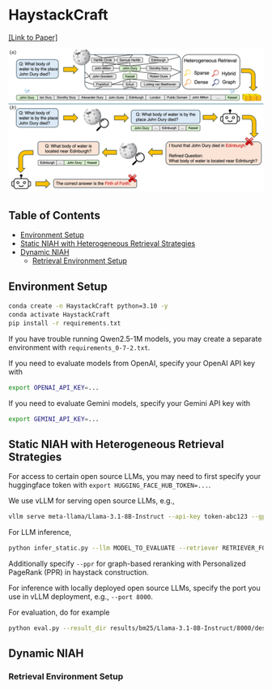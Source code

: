 # HaystackCraft

[[Link to Paper]](./paper.pdf)

![fig](theme_figure.png)

## Table of Contents

- [Environment Setup](#environment-setup)
- [Static NIAH with Heterogeneous Retrieval Strategies](#static-niah-with-heterogeneous-retrieval-strategies)
- [Dynamic NIAH](#dynamic-niah)
    * [Retrieval Environment Setup](#retrieval-environment-setup)

## Environment Setup

```bash
conda create -n HaystackCraft python=3.10 -y
conda activate HaystackCraft
pip install -r requirements.txt
```

If you have trouble running Qwen2.5-1M models, you may create a separate environment with `requirements_0-7-2.txt`.

If you need to evaluate models from OpenAI, specify your OpenAI API key with

```bash
export OPENAI_API_KEY=...
```

If you need to evaluate Gemini models, specify your Gemini API key with

```bash
export GEMINI_API_KEY=...
```

## Static NIAH with Heterogeneous Retrieval Strategies

For access to certain open source LLMs, you may need to first specify your huggingface token with `export HUGGING_FACE_HUB_TOKEN=...`.

We use vLLM for serving open source LLMs, e.g.,

```bash
vllm serve meta-llama/Llama-3.1-8B-Instruct --api-key token-abc123 --gpu-memory-utilization 0.95 --trust-remote-code --port 8000
```

For LLM inference,

```bash
python infer_static.py --llm MODEL_TO_EVALUATE --retriever RETRIEVER_FOR_HAYSTACK_CONSTRUCTION --context_size TARGET_CONTEXT_SIZE --order HAYSTACK_ORDERING
```

Additionally specify `--ppr` for graph-based reranking with Personalized PageRank (PPR) in haystack construction.

For inference with locally deployed open source LLMs, specify the port you use in vLLM deployment, e.g., `--port 8000`.

For evaluation, do for example

```bash
python eval.py --result_dir results/bm25/Llama-3.1-8B-Instruct/8000/descending_order/
```

## Dynamic NIAH

### Retrieval Environment Setup
